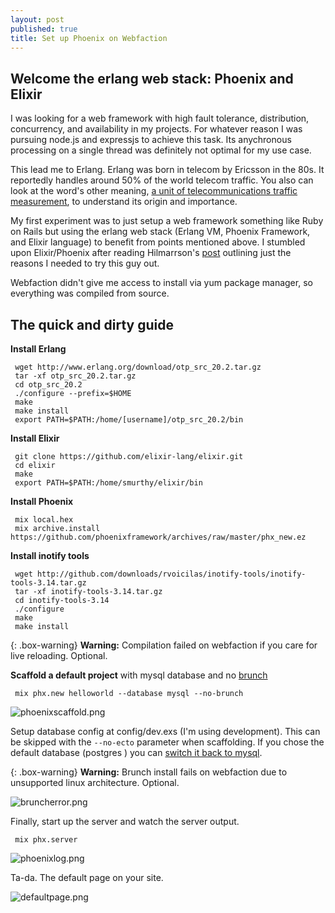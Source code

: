 ```yaml
---
layout: post
published: true
title: Set up Phoenix on Webfaction
---
```

## Welcome the erlang web stack: Phoenix and Elixir

I was looking for a web framework with high fault tolerance, distribution, concurrency, and availability in my projects. For whatever reason I was pursuing node.js and expressjs to achieve this task. Its anychronous processing on a single thread was definitely not optimal for my use case. 

This lead me to Erlang. Erlang was born in telecom by Ericsson in the 80s. It reportedly handles around 50% of the world telecom traffic. You also can look at the word's other meaning, [a unit of telecommunications traffic measurement](http://www.erlang.com/whatis.html#erlang), to understand its origin and importance.

My first experiment was to just setup a web framework something like Ruby on Rails but using the erlang web stack (Erlang VM, Phoenix Framework, and Elixir language) to benefit from points mentioned above. I stumbled upon Elixir/Phoenix after reading Hilmarrson's [post](https://14islands.com/blog/2016/08/16/phoenix-framework/) outlining just the reasons I needed to try this guy out.

Webfaction didn't give me access to install via yum package manager, so everything was compiled from source. 

## The quick and dirty guide

**Install Erlang**
```
 wget http://www.erlang.org/download/otp_src_20.2.tar.gz
 tar -xf otp_src_20.2.tar.gz
 cd otp_src_20.2
 ./configure --prefix=$HOME
 make
 make install
 export PATH=$PATH:/home/[username]/otp_src_20.2/bin
```
**Install Elixir**
```
 git clone https://github.com/elixir-lang/elixir.git
 cd elixir
 make 
 export PATH=$PATH:/home/smurthy/elixir/bin
```
**Install Phoenix**
```
 mix local.hex
 mix archive.install https://github.com/phoenixframework/archives/raw/master/phx_new.ez
```

**Install inotify tools** 
```
 wget http://github.com/downloads/rvoicilas/inotify-tools/inotify-tools-3.14.tar.gz
 tar -xf inotify-tools-3.14.tar.gz
 cd inotify-tools-3.14
 ./configure 
 make 
 make install
```
{: .box-warning}
**Warning:** Compilation failed on webfaction if you care for live reloading. Optional.

**Scaffold a default project** with mysql database and no [brunch](http://brunch.io/)

```
 mix phx.new helloworld --database mysql --no-brunch 
```
![phoenixscaffold.png]({{site.baseurl}}/img/phoenixscaffold.png)

Setup database config at config/dev.exs (I'm using development). This can be skipped with the `--no-ecto` parameter when scaffolding. If you chose the default database (postgres ) you can [switch it back to mysql](https://phoenixframework.readme.io/docs/using-mysql).

{: .box-warning}
**Warning:** Brunch install fails on webfaction due to unsupported linux architecture. Optional.

![bruncherror.png]({{site.baseurl}}/img/bruncherror.png)

Finally, start up the server and watch the server output.
```
 mix phx.server
```
![phoenixlog.png]({{site.baseurl}}/img/phoenixlog.png)


Ta-da. The default page on your site.

![defaultpage.png]({{site.baseurl}}/img/defaultpage.png)
